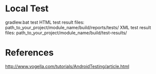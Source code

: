 # Local Test

gradlew.bat test
HTML test result files: path_to_your_project/module_name/build/reports/tests/
XML test result files: path_to_your_project/module_name/build/test-results/

# References
http://www.vogella.com/tutorials/AndroidTesting/article.html